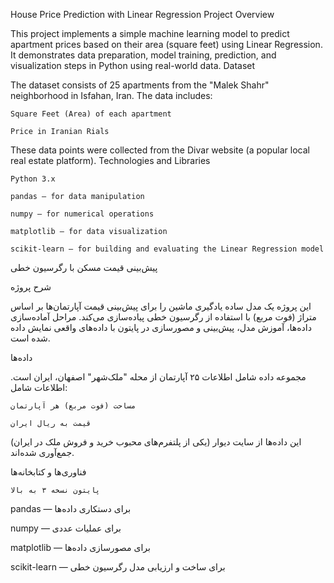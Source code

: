 House Price Prediction with Linear Regression
Project Overview

This project implements a simple machine learning model to predict apartment prices based on their area (square feet) using Linear Regression. It demonstrates data preparation, model training, prediction, and visualization steps in Python using real-world data.
Dataset

The dataset consists of 25 apartments from the "Malek Shahr" neighborhood in Isfahan, Iran.
The data includes:

    Square Feet (Area) of each apartment

    Price in Iranian Rials

These data points were collected from the Divar website (a popular local real estate platform).
Technologies and Libraries

    Python 3.x

    pandas — for data manipulation

    numpy — for numerical operations

    matplotlib — for data visualization

    scikit-learn — for building and evaluating the Linear Regression model

پیش‌بینی قیمت مسکن با رگرسیون خطی

شرح پروژه

این پروژه یک مدل ساده یادگیری ماشین را برای پیش‌بینی قیمت آپارتمان‌ها بر اساس متراژ (فوت مربع) با استفاده از رگرسیون خطی پیاده‌سازی می‌کند.
مراحل آماده‌سازی داده‌ها، آموزش مدل، پیش‌بینی و مصورسازی در پایتون با داده‌های واقعی نمایش داده شده است.

داده‌ها

مجموعه داده شامل اطلاعات ۲۵ آپارتمان از محله "ملک‌شهر" اصفهان، ایران است.
اطلاعات شامل:

    مساحت (فوت مربع) هر آپارتمان

    قیمت به ریال ایران

این داده‌ها از سایت دیوار (یکی از پلتفرم‌های محبوب خرید و فروش ملک در ایران) جمع‌آوری شده‌اند.

فناوری‌ها و کتابخانه‌ها

    پایتون نسخه ۳ به بالا
pandas — برای دستکاری داده‌ها

numpy — برای عملیات عددی

matplotlib — برای مصورسازی داده‌ها

scikit-learn — برای ساخت و ارزیابی مدل رگرسیون خطی
